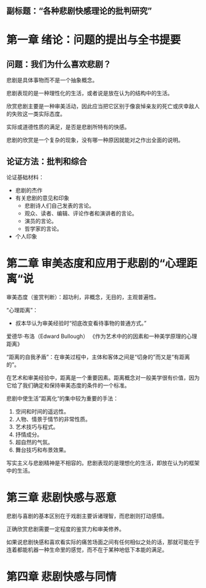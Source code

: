 ## 副标题：“各种悲剧快感理论的批判研究”

# 第一章 绪论：问题的提出与全书提要

## 问题：我们为什么喜欢悲剧？

悲剧是具体事物而不是一个抽象概念。

悲剧表现的是一种理性化的生活，或者说是放在认为的结构中的生活。

欣赏悲剧主要是一种审美活动，因此应当把它区别于像哀悼亲友的死亡或庆幸敌人的失败这一类实际态度。

实际或道德性质的满足，是否是悲剧所特有的快感。

悲剧的欣赏是一个复杂的现象，没有哪一种原因就能对之作出全面的说明。

## 论证方法：批判和综合

论证基础材料：

* 悲剧的杰作
* 有关悲剧的意见和印象
    * 悲剧诗人们自己发表的言论。
    * 观众、读者、编辑、评论作者和演讲者的言论。
    * 演员的言论。
    * 哲学家的言论。
* 个人印象

# 第二章 审美态度和应用于悲剧的“心理距离“说

审美态度（鉴赏判断）：超功利，非概念，无目的，主观普遍性。

“心理距离”：

* 叔本华认为审美经验时“彻底改变看待事物的普通方式。”

爱德华·布洛（Edward Bullough） 《作为艺术中的的因素和一种美学原理的心理距离》

“距离的自我矛盾”：在审美过程中，主体和客体之间是“切身的”而又是“有距离的”。

在艺术和审美经验中，距离是一个重要因素。距离概念对一般美学很有价值，因为它给了我们确定和保持审美态度的条件的一个标准。

悲剧中使生活”距离化“的集中较为重要的手法：

1. 空间和时间的遥远性。
2. 人物、情景于情节的非常性质。
3. 艺术技巧与程式。
4. 抒情成分。
5. 超自然的气氛。
6. 舞台技巧和布景效果。

写实主义与悲剧精神是不相容的。悲剧表现的是理想化的生活，即放在认为的框架中的生活。

# 第三章 悲剧快感与恶意

悲剧与喜剧的基本区别在于戏剧主要诉诸理智，而悲剧则打动感情。

正确欣赏悲剧需要一定程度的鉴赏力和审美修养。

如果说悲剧快感和喜欢看实际的痛苦场面之间有任何相似之处的话，那就可能在于连着都能机器一种生命里的感觉，而不在于某种地低下本能的满足。

# 第四章 悲剧快感与同情

